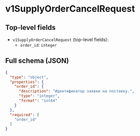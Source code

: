 # v1SupplyOrderCancelRequest

## Top-level fields
- `v1SupplyOrderCancelRequest` (top-level fields):
  - `order_id`: `integer`

## Full schema (JSON)
```json
{
  "type": "object",
  "properties": {
    "order_id": {
      "description": "Идентификатор заявки на поставку.",
      "type": "integer",
      "format": "int64"
    }
  },
  "required": [
    "order_id"
  ]
}
```
